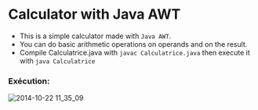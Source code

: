 # Calculator with Java AWT

- This is a simple calculator made with `Java AWT`.
- You can do basic arithmetic operations on operands and on the result.
- Compile Calculatrice.java with `javac Calculatrice.java` then execute it with `java Calculatrice`

### Exécution:

![2014-10-22 11_35_09](https://media4.giphy.com/media/dzPTd8MfmTATtbrpVE/giphy.gif?cid=790b76112d964dfd8bb2e176f062c24b55b4202714ac5ba4&rid=giphy.gif&ct=g)